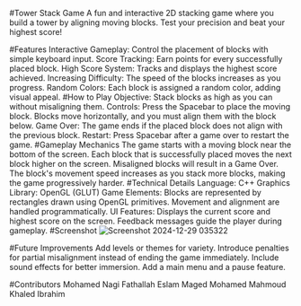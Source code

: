 #Tower Stack Game
A fun and interactive 2D stacking game where you build a tower by aligning moving blocks. Test your precision and beat your highest score!

#Features
Interactive Gameplay: Control the placement of blocks with simple keyboard input.
Score Tracking: Earn points for every successfully placed block.
High Score System: Tracks and displays the highest score achieved.
Increasing Difficulty: The speed of the blocks increases as you progress.
Random Colors: Each block is assigned a random color, adding visual appeal.
#How to Play
Objective: Stack blocks as high as you can without misaligning them.
Controls:
Press the Spacebar to place the moving block.
Blocks move horizontally, and you must align them with the block below.
Game Over:
The game ends if the placed block does not align with the previous block.
Restart:
Press Spacebar after a game over to restart the game.
#Gameplay Mechanics
The game starts with a moving block near the bottom of the screen.
Each block that is successfully placed moves the next block higher on the screen.
Misaligned blocks will result in a Game Over.
The block's movement speed increases as you stack more blocks, making the game progressively harder.
#Technical Details
Language: C++
Graphics Library: OpenGL (GLUT)
Game Elements:
Blocks are represented by rectangles drawn using OpenGL primitives.
Movement and alignment are handled programmatically.
UI Features:
Displays the current score and highest score on the screen.
Feedback messages guide the player during gameplay.
#Screenshot
![Screenshot 2024-12-29 035322](https://github.com/user-attachments/assets/e80c7f56-56f8-480e-a625-f28fc527e4bf)


#Future Improvements
Add levels or themes for variety.
Introduce penalties for partial misalignment instead of ending the game immediately.
Include sound effects for better immersion.
Add a main menu and a pause feature.

#Contributors
Mohamed Nagi Fathallah
Eslam Maged Mohamed
Mahmoud Khaled Ibrahim
